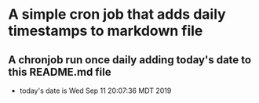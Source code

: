 A simple cron job that adds daily timestamps to markdown file
============================================================
## A chronjob run once daily adding today's date to this README.md file
* today's date is Wed Sep 11 20:07:36 MDT 2019
